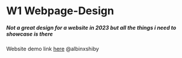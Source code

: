  # W1 Webpage-Design
 ##### Not a great design for a website in 2023 but all the things i need to showcase is there
 
 Website demo link [here](https://albinxshiby.github.io)
 @albinxshiby
